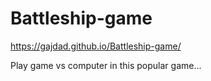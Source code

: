 # Battleship-game
https://gajdad.github.io/Battleship-game/

Play game vs computer in this popular game...